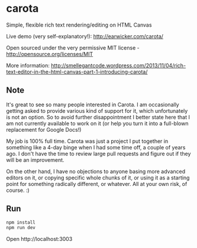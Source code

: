 carota
======

Simple, flexible rich text rendering/editing on HTML Canvas

Live demo (very self-explanatory!): http://earwicker.com/carota/

Open sourced under the very permissive MIT license - http://opensource.org/licenses/MIT

More information: http://smellegantcode.wordpress.com/2013/11/04/rich-text-editor-in-the-html-canvas-part-1-introducing-carota/

## Note

It's great to see so many people interested in Carota. I am occasionally getting asked to provide various kind of support for it, which unfortunately is not an option. So to avoid further disappointment I better state here that I am not currently available to work on it (or help you turn it into a full-blown replacement for Google Docs!)

My job is 100% full time. Carota was just a project I put together in something like a 4-day binge when I had some time off, a couple of years ago. I don't have the time to review large pull requests and figure out if they will be an improvement.

On the other hand, I have no objections to anyone basing more advanced editors on it, or copying specific whole chunks of it, or using it as a starting point for something radically different, or whatever. All at your own risk, of course. :)

## Run

```sh
npm install
npm run dev
```

Open http://localhost:3003